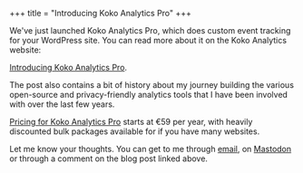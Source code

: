 +++
title = "Introducing Koko Analytics Pro"
+++

We've just launched Koko Analytics Pro, which does custom event tracking for your WordPress site. You can read more about it on the Koko Analytics website:

[Introducing Koko Analytics Pro](https://www.kokoanalytics.com/2023/10/18/introducing-koko-analytics-pro/).

The post also contains a bit of history about my journey building the various open-source and privacy-friendly analytics tools that I have been involved with over the last few years.

[Pricing for Koko Analytics Pro](https://www.kokoanalytics.com/pricing/) starts at €59 per year, with heavily discounted bulk packages available for if you have many websites.

Let me know your thoughts. You can get to me through [email](/contact/), on [Mastodon](https://toot.re/@dvk) or through a comment on the blog post linked above.
